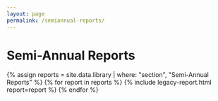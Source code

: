 ```yaml
---
layout: page
permalink: /semiannual-reports/
---
```


# Semi-Annual Reports

{% assign reports = site.data.library | where: "section", "Semi-Annual Reports" %}
{% for report in reports %}
  {% include legacy-report.html report=report %}
{% endfor %}

